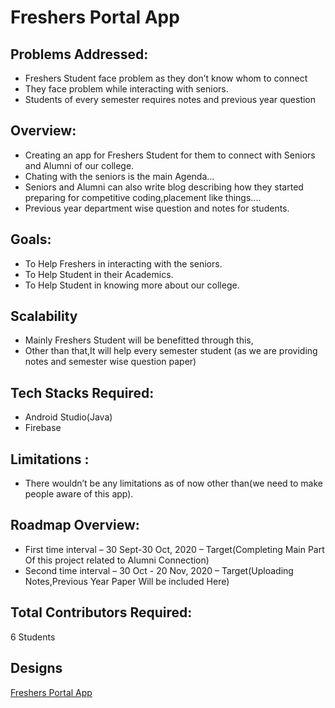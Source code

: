 # Freshers Portal App


## Problems Addressed:

* Freshers Student face problem as they don’t know whom to connect          
* They face problem while interacting with seniors.<br />
* Students of every semester requires notes and previous year question<br />

## Overview:

* Creating an app for Freshers Student for them to connect with Seniors and Alumni of our college.
* Chating with the seniors is the main Agenda...
* Seniors and Alumni can also write blog describing how they started preparing for competitive coding,placement like things....
* Previous year department wise question and notes for students.

## Goals:

* To Help Freshers in interacting with the seniors.<br />
* To Help Student in their Academics.<br />
* To Help Student in knowing more about our college.<br />

## Scalability

* Mainly Freshers Student will be benefitted through this,<br />
* Other than that,It will help every semester student (as we are providing notes and semester wise question  paper)

## Tech Stacks Required:

* Android Studio(Java)<br />
* Firebase

## Limitations :

* There wouldn’t be any limitations as of now other than(we need to make people aware of this app).

## Roadmap Overview:

* First time interval – 30 Sept-30 Oct, 2020 – Target(Completing Main Part Of this project related to Alumni Connection)<br />
* Second time interval – 30 Oct - 20 Nov, 2020 – Target(Uploading Notes,Previous Year Paper Will be included Here) <br />

## Total Contributors Required:
6 Students
## Designs

[Freshers Portal App](https://www.figma.com/file/X2sky3vqdNnEoNV6IvHKf4/DSC-Mobile-Development-Designs?node-id=0%3A1)


